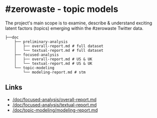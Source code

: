 # #zerowaste - topic models

The project's main scope is to examine, describe & understand exciting latent factors (topics) emerging within the #zerowaste Twitter data.

```
├──doc
    ├── preliminary-analysis
    │   ├── overall-report.md # full dataset
    │   └── textual-report.md # full dataset
    ├── focused-analysis
    │   ├── overall-report.md # US & UK
    │   └── textual-report.md # US & UK
    └── topic-modeling
        └── modeling-report.md # stm
```

## Links

 * [/doc/focused-analysis/overall-report.md](/doc/focused-analysis/overall-report.md)
 * [/doc/focused-analysis/textual-report.md](/doc/focused-analysis/textual-report.md)
 * [/doc/topic-modeling/modeling-report.md](/doc/topic-modeling/modeling-report.md)